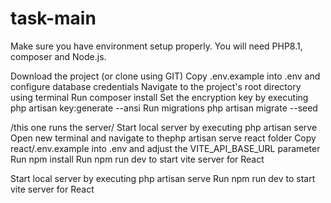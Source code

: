 # task-main

Make sure you have environment setup properly. You will need PHP8.1, composer and Node.js.

Download the project (or clone using GIT) Copy .env.example into .env and configure database credentials Navigate to the project's root directory using terminal Run composer install Set the encryption key by executing php artisan key:generate --ansi Run migrations php artisan migrate --seed

/this one runs the server/ Start local server by executing php artisan serve Open new terminal and navigate to thephp artisan serve react folder Copy react/.env.example into .env and adjust the VITE_API_BASE_URL parameter Run npm install Run npm run dev to start vite server for React

Start local server by executing php artisan serve Run npm run dev to start vite server for React
